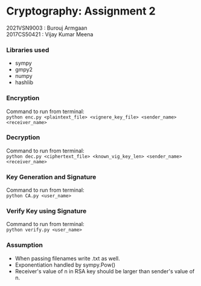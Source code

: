 # Cryptography: Assignment 2

2021VSN9003 : Burouj Armgaan <br>
2017CS50421 : Vijay Kumar Meena

### Libraries used
- sympy
- gmpy2
- numpy
- hashlib

### Encryption
Command to run from terminal:<br>
`python enc.py <plaintext_file> <vignere_key_file> <sender_name> <receiver_name>`

### Decryption
Command to run from terminal:<br>
`python dec.py <ciphertext_file> <known_vig_key_len> <sender_name> <receiver_name>`

### Key Generation and Signature
Command to run from terminal:<br>
`python CA.py <user_name>`

### Verify Key using Signature
Command to run from terminal:<br>
`python verify.py <user_name>`

### Assumption
- When passing filenames write .txt as well.
- Exponentiation handled by sympy.Pow()
- Receiver's value of n in RSA key should be larger than sender's value of n.